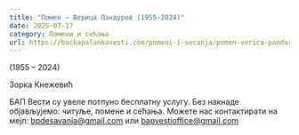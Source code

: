 ```yaml
---
title: "Помен – Верица Пандуров (1955-2024)"
date: 2025-07-17
category: Помени и сећања
url: https://backapalankavesti.com/pomeni-i-secanja/pomen-verica-pandurov-1955-2024/
---
```


(1955 – 2024)

Зорка Кнежевић

БАП Вести су увеле потпуно бесплатну услугу. Без накнаде објављујемо: читуље, помене и сећања. Можете нас контактирати на мејл: bpdesavanja@gmail.com или bapvestioffice@gmail.com
